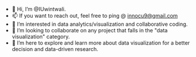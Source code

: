 - 👋 Hi, I’m @IUwintwali.
- 📫 If you want to reach out, feel free to ping @ innocu9@gmail.com
- 👀 I’m interested in data analytics/visualization and collaborative coding.
- 💞️ I’m looking to collaborate on any project that falls in the "data visualization" category. 
- 🌱 I’m here to explore and learn more about data visualization for a better decision and data-driven research.
<!---
IUwintwali/IUwintwali is a ✨ special ✨ repository because its `README.md` (this file) appears on your GitHub profile.
You can click the Preview link to take a look at your changes.
--->
